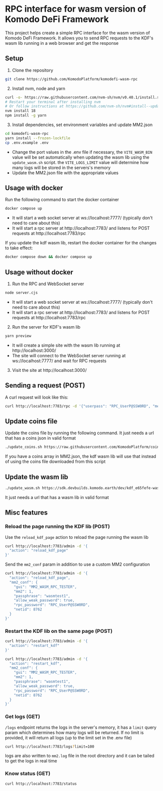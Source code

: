 # RPC interface for wasm version of Komodo DeFi Framework

This project helps create a simple RPC interface for the wasm version of Komodo DeFi Framework. It allows you to send RPC requests to the KDF's wasm lib running in a web browser and get the response

## Setup

1. Clone the repository

```bash
git clone https://github.com/KomodoPlatform/komodefi-wasm-rpc
```

2. Install nvm, node and yarn

```bash
curl -o- https://raw.githubusercontent.com/nvm-sh/nvm/v0.40.1/install.sh | bash
# Restart your terminal after installing nvm
# Or follow instructions at https://github.com/nvm-sh/nvm#install--update-script
nvm install 18
npm install -g yarn
```

3. Install dependencies, set environment variables and update MM2.json

```bash
cd komodefi-wasm-rpc
yarn install --frozen-lockfile
cp .env.example .env
```

- Change the port values in the .env file if necessary, the `VITE_WASM_BIN` value will be set automatically when updating the wasm lib using the `update_wasm.sh` script. the `VITE_LOGS_LIMIT` value will determine how many logs will be stored in the servers's memory
- Update the MM2.json file with the appropriate values

## Usage with docker

Run the following command to start the docker container

```bash
docker compose up
```

- It will start a web socket server at ws://localhost:7777/ (typically don't need to care about this)
- It will start a rpc server at http://localhost:7783/ and listens for POST requests at http://localhost:7783/rpc

If you update the kdf wasm lib, restart the docker container for the changes to take effect:

```bash
docker compose down && docker compose up
```

## Usage without docker

1) Run the RPC and WebSocket server

```bash
node server.cjs
```

- It will start a web socket server at ws://localhost:7777/ (typically don't need to care about this)
- It will start a rpc server at http://localhost:7783/ and listens for POST requests at http://localhost:7783/rpc

2. Run the server for KDF's wasm lib

```bash
yarn preview
```

- It will create a simple site with the wasm lib running at http://localhost:3000/
- The site will connect to the WebSocket server running at ws://localhost:7777/ and wait for RPC requests

3) Visit the site at http://localhost:3000/

## Sending a request (POST)

A curl request will look like this:

```bash
curl http://localhost:7783/rpc -d '{"userpass": "RPC_UserP@SSW0RD", "method": "version"}'
```

## Update coins file

Update the coins file by running the following command. It just needs a url that has a coins json in valid format

```bash
./update_coins.sh https://raw.githubusercontent.com/KomodoPlatform/coins/master/coins
```

If you have a coins array in MM2.json, the kdf wasm lib will use that instead of using the coins file downloaded from this script

## Update the wasm lib

```bash
./update_wasm.sh https://sdk.devbuilds.komodo.earth/dev/kdf_e65fefe-wasm.zip
```

It just needs a url that has a wasm lib in valid format

## Misc features

### Reload the page running the KDF lib (POST)

Use the `reload_kdf_page` action to reload the page running the wasm lib

```bash
curl http://localhost:7783/admin -d '{
  "action": "reload_kdf_page"
}'
```

Send the `mm2_conf` param in addition to use a custom MM2 configuration

```bash
curl http://localhost:7783/admin -d '{
  "action": "reload_kdf_page",
  "mm2_conf": {
    "gui": "MM2_WASM_RPC_TESTER",
    "mm2": 1,
    "passphrase": "wasmtest1",
    "allow_weak_password": true,
    "rpc_password": "RPC_UserP@SSW0RD",
    "netid": 8762
  }
}'
```

### Restart the KDF lib on the same page (POST)

```bash
curl http://localhost:7783/admin -d '{
  "action": "restart_kdf"
}'
```

```bash
curl http://localhost:7783/admin -d '{
  "action": "restart_kdf",
  "mm2_conf": {
    "gui": "MM2_WASM_RPC_TESTER",
    "mm2": 1,
    "passphrase": "wasmtest1",
    "allow_weak_password": true,
    "rpc_password": "RPC_UserP@SSW0RD",
    "netid": 8762
  }
}'
```

### Get logs (GET)

`/logs` endpoint returns the logs in the server's memory, it has a `limit` query param which determines how many logs will be returned. If no limit is provided, it will return all logs (up to the limit set in the .env file)

```bash
curl http://localhost:7783/logs?limit=100
```

logs are also written to `mm2.log` file in the root directory and it can be tailed to get the logs in real time

### Know status (GET)

```bash
curl http://localhost:7783/status
```
